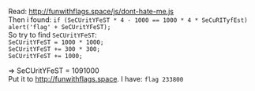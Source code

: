 Read: http://funwithflags.space/js/dont-hate-me.js <br />
Then i found: `if (SeCUritYFeST * 4 - 1000 == 1000 * 4 * SeCuRITyfEst) alert('flag' + SeCUritYFeST);` <br />
So try to find `SeCUritYFeST`: <br />
`SeCUritYFeST = 1000 * 1000;` <br />
`SeCUritYFeST += 300 * 300;` <br />
`SeCUritYFeST += 1000;`  <br />

=> SeCUritYFeST = 1091000 <br />
Put it to http://funwithflags.space. I have: `flag 233800`
